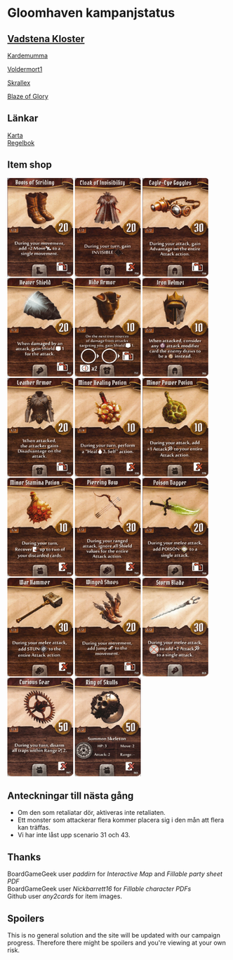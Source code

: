 # Gloomhaven kampanjstatus

##  [Vadstena Kloster](allfathr.github.io/partysheet.png)
[Kardemumma](allfathr.github.io/players/cragheart.png)

[Voldermort1](allfathr.github.io/players/tinkerer.png)

[Skrallex](allfathr.github.io/players/mindthief.png)

[Blaze of Glory](allfathr.github.io/players/spellweaver.png)

## Länkar
[Karta](allfathr.github.io/map.png)  
[Regelbok](https://drive.google.com/open?id=10Sjmjdyc2Fan62Ubi1LsHXtTz2r5wU-o)

## Item shop
<p float="left">
  <img src="firstset/boots-of-striding.png" alt="drawing" width="150"/>
  <img src="firstset/cloak-of-invisibility.png" alt="drawing" width="150"/>
  <img src="firstset/eagle-eye-goggles.png" alt="drawing" width="150"/>
  <img src="firstset/heater-shield.png" alt="drawing" width="150"/>
  <img src="firstset/hide-armor.png" alt="drawing" width="150"/>
  <img src="firstset/iron-helmet.png" alt="drawing" width="150"/>
  <img src="firstset/leather-armor.png" alt="drawing" width="150"/>
  <img src="firstset/minor-healing-potion.png" alt="drawing" width="150"/>
  <img src="firstset/minor-power-potion.png" alt="drawing" width="150"/>
  <img src="firstset/minor-stamina-potion.png" alt="drawing" width="150"/>
  <img src="firstset/piercing-bow.png" alt="drawing" width="150"/>
  <img src="firstset/poison-dagger.png" alt="drawing" width="150"/>
  <img src="firstset/war-hammer.png" alt="drawing" width="150"/>
  <img src="firstset/winged-shoes.png" alt="drawing" width="150"/>
  <img src="firstset/storm-blade.png" alt="drawing" width="150"/>
  <img src="firstset/curious-gear.png" alt="drawing" width="150"/>
  <img src="firstset/ring-of-skulls.png" alt="drawing" width="150"/>
</p>

## Anteckningar till nästa gång
* Om den som retaliatar dör, aktiveras inte retaliaten.
* Ett monster som attackerar flera kommer placera sig i den mån att flera kan träffas.
* Vi har inte låst upp scenario 31 och 43.

## Thanks
BoardGameGeek user *paddirn* for *Interactive Map* and *Fillable party sheet PDF*  
BoardGameGeek user *Nickbarrett16* for *Fillable character PDFs*  
Github user *any2cards* for item images.


## Spoilers
This is no general solution and the site will be updated with our campaign progress. Therefore there might be spoilers and you're viewing at your own risk.
